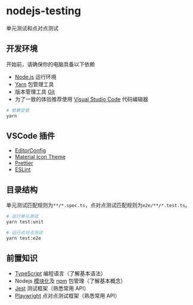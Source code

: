 # nodejs-testing

单元测试和点对点测试

## 开发环境

开始前，请确保你的电脑具备以下依赖

- [Node.js](https://nodejs.org/en/) 运行环境
- [Yarn](https://yarnpkg.com/) 包管理工具
- 版本管理工具 [Git](https://git-scm.com/downloads)
- 为了一致的体验推荐使用 [Visual Studio Code](https://code.visualstudio.com/) 代码编辑器

```bash
# 依赖安装
yarn
```

## VSCode 插件

- [EditorConfig](https://marketplace.visualstudio.com/items?itemName=EditorConfig.EditorConfig)
- [Material Icon Theme](https://marketplace.visualstudio.com/items?itemName=PKief.material-icon-theme)
- [Prettier](https://marketplace.visualstudio.com/items?itemName=esbenp.prettier-vscode)
- [ESLint](https://marketplace.visualstudio.com/items?itemName=dbaeumer.vscode-eslint)

## 目录结构

单元测试匹配规则为`**/*.spec.ts`，点对点测试匹配规则为`e2e/**/*.test.ts`。

```bash
# 运行单元测试
yarn test:unit

# 运行点对点测试
yarn test:e2e
```

## 前置知识

- [TypeScript](https://www.typescriptlang.org/) 编程语言（了解基本语法）
- Nodejs [模块化](https://nodejs.org/api/esm.html)及 [npm](https://www.npmjs.com/) 包管理（了解基本概念）
- [Jest](https://jestjs.io/) 测试框架（熟悉常用 API）
- [Playwright](https://playwright.dev/) 点对点测试框架（熟悉常用 API）
